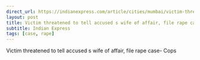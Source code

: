 ```yaml
---
direct_url: https://indianexpress.com/article/cities/mumbai/victim-threatened-to-tell-accuseds-wife-of-affair-file-rape-case-cops-8339589/
layout: post
title: Victim threatened to tell accused s wife of affair, file rape case- Cops
subtitle: Indian Express
tags: [case, rape]
---
```


Victim threatened to tell accused s wife of affair, file rape case- Cops
